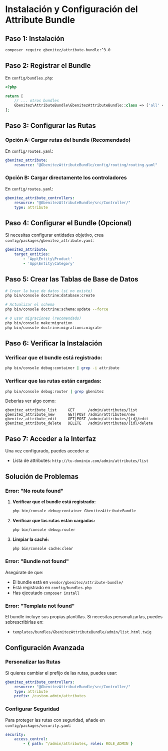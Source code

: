 # Instalación y Configuración del Attribute Bundle

## Paso 1: Instalación

```bash
composer require gbenitez/attribute-bundle:^3.0
```

## Paso 2: Registrar el Bundle

En `config/bundles.php`:

```php
<?php

return [
    // ... otros bundles
    Gbenitez\AttributeBundle\GbenitezAttributeBundle::class => ['all' => true],
];
```

## Paso 3: Configurar las Rutas

### Opción A: Cargar rutas del bundle (Recomendado)

En `config/routes.yaml`:

```yaml
gbenitez_attribute:
    resource: "@GbenitezAttributeBundle/config/routing/routing.yaml"
```

### Opción B: Cargar directamente los controladores

En `config/routes.yaml`:

```yaml
gbenitez_attribute_controllers:
    resource: "@GbenitezAttributeBundle/src/Controller/"
    type: attribute
```

## Paso 4: Configurar el Bundle (Opcional)

Si necesitas configurar entidades objetivo, crea `config/packages/gbenitez_attribute.yaml`:

```yaml
gbenitez_attribute:
    target_entities:
        - 'App\Entity\Product'
        - 'App\Entity\Category'
```

## Paso 5: Crear las Tablas de Base de Datos

```bash
# Crear la base de datos (si no existe)
php bin/console doctrine:database:create

# Actualizar el schema
php bin/console doctrine:schema:update --force

# O usar migraciones (recomendado)
php bin/console make:migration
php bin/console doctrine:migrations:migrate
```

## Paso 6: Verificar la Instalación

### Verificar que el bundle está registrado:
```bash
php bin/console debug:container | grep -i attribute
```

### Verificar que las rutas están cargadas:
```bash
php bin/console debug:router | grep gbenitez
```

Deberías ver algo como:
```
gbenitez_attribute_list     GET      /admin/attributes/list
gbenitez_attribute_new      GET|POST /admin/attributes/new
gbenitez_attribute_edit     GET|POST /admin/attributes/{id}/edit
gbenitez_attribute_delete   DELETE   /admin/attributes/{id}/delete
```

## Paso 7: Acceder a la Interfaz

Una vez configurado, puedes acceder a:
- Lista de attributes: `http://tu-dominio.com/admin/attributes/list`

## Solución de Problemas

### Error: "No route found"

1. **Verificar que el bundle está registrado:**
   ```bash
   php bin/console debug:container GbenitezAttributeBundle
   ```

2. **Verificar que las rutas están cargadas:**
   ```bash
   php bin/console debug:router
   ```

3. **Limpiar la caché:**
   ```bash
   php bin/console cache:clear
   ```

### Error: "Bundle not found"

Asegúrate de que:
- El bundle está en `vendor/gbenitez/attribute-bundle/`
- Está registrado en `config/bundles.php`
- Has ejecutado `composer install`

### Error: "Template not found"

El bundle incluye sus propias plantillas. Si necesitas personalizarlas, puedes sobrescribirlas en:
- `templates/bundles/GbenitezAttributeBundle/admin/list.html.twig`

## Configuración Avanzada

### Personalizar las Rutas

Si quieres cambiar el prefijo de las rutas, puedes usar:

```yaml
gbenitez_attribute_controllers:
    resource: "@GbenitezAttributeBundle/src/Controller/"
    type: attribute
    prefix: /custom-admin/attributes
```

### Configurar Seguridad

Para proteger las rutas con seguridad, añade en `config/packages/security.yaml`:

```yaml
security:
    access_control:
        - { path: ^/admin/attributes, roles: ROLE_ADMIN }
```
